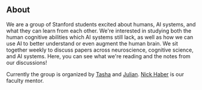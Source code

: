 ## About

We are a group of Stanford students excited about humans, AI systems, and what they can learn from each other. We're interested in studying both the human cognitive abilities which AI systems still lack, as well as how we can use AI to better understand or even augment the human brain. We sit together weekly to discuss papers across neuroscience, cognitive science, and AI systems. Here, you can see what we're reading and the notes from our discussions!

Currently the group is organized by [Tasha](https://www.linkedin.com/in/tashakim/) and [Julian](https://julian-q.github.io). [Nick Haber](https://www.autonomousagents.stanford.edu/people) is our faculty mentor.

